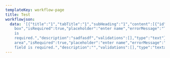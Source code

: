 ```yaml
---
templateKey: workflow-page
title: Test
workflowjson:
  data: '[{"title":"1","tabTitle":"1","subHeading":"1","content":[{"id":"text1","name":"question","title":"Text
    box","isRequired":true,"placeholder":"enter name","errorMessage":"This field
    is
    required.","description":"sadfasdf","validations":[],"type":"text"}]},{"title":"2","tabTitle":"2","subHeading":"2","content":[{"id":"question","name":"question","title":"Text
    area","isRequired":true,"placeholder":"enter name","errorMessage":"This
    field is required.","description":"","validations":[],"type":"textarea"}]}]'
---
```

